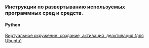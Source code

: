 ### Инструкции по развертыванию используемых программных сред и средств.

#### **Python**

 [Виртуальное окружение: создание, активация, деактивация (для Ubuntu)](VirtEnv_Ubuntu.md)

